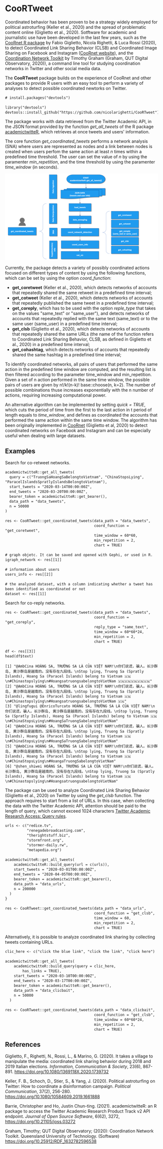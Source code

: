 # CooRTweet

Coordinated behavior has been proven to be a strategy widely employed for political astroturfing (Keller et al., 2020) and the spread of problematic content online (Giglietto et al., 2020). Sotftware for academic and journalistic use have been developed in the last few years, such as the [CooRnet R package](https://github.com/fabiogiglietto/CooRnet) by Fabio Giglietto, Nicola Righetti, & Luca Rossi (2020), to detect Coordinated Link Sharing Behavior (CLSB)  and Coordinated Image Sharing on Facebook and Instagram ([CooRnet website](http://coornet.org)), and the [Coordination Network Toolkit](https://github.com/QUT-Digital-Observatory/coordination-network-toolkit/blob/main/README.md) by Timothy Graham (Graham, QUT Digital Observatory, 2020)), a command line tool for studying coordination networks in Twitter and other social media data.

The **CooRTweet** package builds on the experience of CooRnet and other packages to provide R users with an easy tool to perform a variety of analyses to detect possible coordinated newtorks on Twitter. 

```
# install.packages("devtools")

library("devtools")
devtools::install_github("https://github.com/nicolarighetti/CooRTweet")
```
The package works with data retrieved from the Twitter Academic API, in the JSON format provided by the function *get_all_tweets* of the R package [academictwitteR](https://github.com/cjbarrie/academictwitteR), which retrieves at once tweets and users' information.

The core function *get_coordinated_tweets* performs a network analysis (SNA) where users are represented as nodes and a link between nodes is created when users perfom the same action at least *n* times within a predefined time threshold. The user can set the value of *n* by using the paramenter *min_repetition*, and the time threshold by using the paramenter *time_window* (in seconds).

![Structure of the CooRTweet package](additional_documentation/CooRTweet_scheme.png)

Currently, the package detects a variety of possibly coordinated actions focused on different types of content by using the following functions, which can be set by using the option *coord_function*: 

  - **get_coretweet** (Keller et al., 2020), which detects networks of accounts that repeatedly shared the same retweet in a predefined time interval;
  - **get_cotweet** (Keller et al., 2020), which detects networks of accounts that repeatedly published the same tweet in a predefined time interval;
  - **get_coreply**, which has to be used with the option *reple_type* that takes on the values "same_text" or "same_user"), and detects networks of accounts that repeatedly replied with the same text (same_text) or to the same user (same_user) in a predefined time interval;
  - **get_clsb** (Giglietto et al., 2020), which detects networks of accounts that repeatedly shared the same URLs (the name of the function refers to Coordinated Link Sharing Behavior, CLSB, as defined in Giglietto et al., 2020) in a predefined time interval;
  - **get_cohashtag**, which detects networks of accounts that repeatedly shared the same hashtag in a predefined time interval;

To identify coordinated networks, all pairs of users that performed the same action in the predefined time window are computed, and the resulting list is then filtered according to the parameter time_window and min_repetition. Given a set of n action performed in the same time window, the possible pairs of users are given by n!/k!(n-k)! base::choose(n, k=2). The number of possible combinations thuse increases exponentially with the n number of actions, requiring increasing computational power.

An alternative algorithm can be implemented by setting *quick = TRUE*, which cuts the period of time from the first to the last action in t period of length equals to *time_window*, and defines as coordinated the accounts that performed the same action within the same time window. The algorithm has been originally implemented in [CooRnet](https://github.com/fabiogiglietto/CooRnet) (Giglietto et al, 2020) to detect coordinated networks on Facebook and Instagram and can be especially useful when dealing with large datasets. 

## Examples

Search for co-retweet networks.

```
academictwitteR::get_all_tweets(
  query = c("TruongSaHoangSaBelongtoVietnam", "ChinaStopsLying", "ParacelIslandsSpratlyIslandsBelongtoVietnam"),
  start_tweets = "2020-03-14T00:00:00Z",
  end_tweets = "2020-03-20T00:00:00Z",
  bearer_token = academictwitteR::get_bearer(),
  data_path = "data_tweets",
  n = 50000
)

res <- CooRTweet::get_coordinated_tweets(data_path = "data_tweets",
                                         coord_function = "get_coretweet",
                                         time_window = 60*60,
                                         min_repetition = 2,
                                         chart = TRUE)   
                                         
# graph objetc. It can be saved and opened with Gephi, or used in R.
igraph_network <- res[[1]]

# information about users
users_info <- res[[2]]

# the analyzed dataset, with a column indicating whether a tweet has been identified as coordinated or not
dataset <- res[[1]]
```

Search for co-reply networks.

```                                         
res <- CooRTweet::get_coordinated_tweets(data_path = "data_tweets",
                                         coord_function = "get_coreply",
                                         reply_type = "same_text",
                                         time_window = 60*60*24,
                                         min_repetition = 2,
                                         chart = TRUE)
                                         
df <- res[[3]]
head(df$text)

[1] "@AmbCina HOÀNG SA, TRƯỜNG SA LÀ CỦA VIỆT NAM!\n你们说谎，骗人。长沙群岛, 黄沙群岛是越南的。没有存在九段线。\nStop lying, Truong Sa (Spratly Islands), Hoang Sa (Paracel Islands) belong to Vietnam 🇻🇳\n#Chinastopslying\n#HoangsatruongsabelongtoVietNam 🇻🇳🇻🇳🇻🇳🇻🇳🇻🇳"      
[2] "@AmbCina HOÀNG SA, TRƯỜNG SA LÀ CỦA VIỆT NAM!\n你们说谎，骗人。长沙群岛, 黄沙群岛是越南的。没有存在九段线。\nStop lying, Truong Sa (Spratly Islands), Hoang Sa (Paracel Islands) belong to Vietnam 🇻🇳\n#Chinastopslying\n#HoangsatruongsabelongtoVietNam 🇻🇳"              
[3] "@lingfugui @EnricoTurcato HOÀNG SA, TRƯỜNG SA LÀ CỦA VIỆT NAM!\n你们说谎，骗人。长沙群岛, 黄沙群岛是越南的。没有存在九段线。\nStop lying, Truong Sa (Spratly Islands), Hoang Sa (Paracel Islands) belong to Vietnam 🇻🇳\n#ChinaStopsLying\n#HoangSaTruongSabelongtoVietNam"
[4] "@AmbCina HOÀNG SA, TRƯỜNG SA LÀ CỦA VIỆT NAM!\n你们说谎，骗人。长沙群岛, 黄沙群岛是越南的。没有存在九段线。\nStop lying, Truong Sa (Spratly Islands), Hoang Sa (Paracel Islands) belong to Vietnam 🇻🇳\n#ChinaStopsLying\n#HoangSaTruongSabelongtoVietNam"                 
[5] "@AmbCina HOÀNG SA, TRƯỜNG SA LÀ CỦA VIỆT NAM!\n你们说谎，骗人。长沙群岛, 黄沙群岛是越南的。没有存在九段线。\nStop lying, Truong Sa (Spratly Islands), Hoang Sa (Paracel Islands) belong to Vietnam 🇻🇳\n#ChinaStopsLying\n#HoangaTruongSabelongtoVietNam"                  
[6] "@shen_shiwei HOÀNG SA, TRƯỜNG SA LÀ CỦA VIỆT NAM!\n你们说谎，骗人。长沙群岛, 黄沙群岛是越南的。没有存在九段线。\nStop lying, Truong Sa (Spratly Islands), Hoang Sa (Paracel Islands) belong to Vietnam 🇻🇳\n#Chinastopslying\n#HoangsatruongsabelongtoVietNam" 
```

The package can be used to analyze Coordinated Link Sharing Behavior (Giglietto et al., 2020) on Twitter by using the *get_clsb* function. The approach requires to start from a list of URLs. In this case, when collecting the data with the Twitter Academic API, attention should be paid to the length of query, which cannot exceed 1024 characters [Twitter Academic Research Access: Query rules](https://developer.twitter.com/en/products/twitter-api/academic-research).

```
urls <- c("redice.tv",
          "renegadebroadcasting.com",
          "therightstuff.biz",
          "stormfront.org",
          "stormer-daily.rw",
          "metapedia.org") 

academictwitteR::get_all_tweets(
    academictwitteR::build_query(url = c(urls)),
    start_tweets = "2020-03-01T00:00:00Z",
    end_tweets = "2020-04-05T00:00:00Z",
    bearer_token = academictwitteR::get_bearer(),
    data_path = "data_urls",
    n = 200000
  )
}
               
res <- CooRTweet::get_coordinated_tweets(data_path = "data_urls",
                                         coord_function = "get_clsb",
                                         time_window = 60,
                                         min_repetition = 2,
                                         chart = TRUE)    
```

Alternatively, it is possible to analyze coordinated link sharing by collecting tweets containing URLs. 

```
clic_here <- c("click the blue link", "click the link", "click here")

academictwitteR::get_all_tweets(
    academictwitteR::build_query(query = clic_here,
        has_links = TRUE),
    start_tweets = "2020-03-10T00:00:00Z",
    end_tweets = "2020-03-17T00:00:00Z",
    bearer_token = academictwitteR::get_bearer(),
    data_path = "data_clicbait",
    n = 50000
  )

res <- CooRTweet::get_coordinated_tweets(data_path = "data_clicbait",
                                         coord_function = "get_clsb",
                                         time_window = 60*60*24,
                                         min_repetition = 2,
                                         chart = TRUE) 
```

## References

Giglietto, F., Righetti, N., Rossi, L., & Marino, G. (2020). It takes a village to manipulate the media: coordinated link sharing behavior during 2018 and 2019 Italian elections. *Information, Communication & Society*, 23(6), 867-891. https://doi.org/10.1080/1369118X.2020.1739732

Keller, F. B., Schoch, D., Stier, S., & Yang, J. (2020). Political astroturfing on Twitter: How to coordinate a disinformation campaign. *Political Communication*, 37(2), 256-280. https://doi.org/10.1080/10584609.2019.1661888 

Barrie, Christopher and Ho, Justin Chun-ting. (2021). academictwitteR: an R package to access the Twitter Academic Research Product Track v2 API endpoint. *Journal of Open Source Software*, 6(62), 3272, https://doi.org/10.21105/joss.03272

Graham, Timothy; QUT Digital Observatory; (2020): Coordination Network Toolkit. Queensland University of Technology. (Software) https://doi.org/10.25912/RDF_1632782596538
